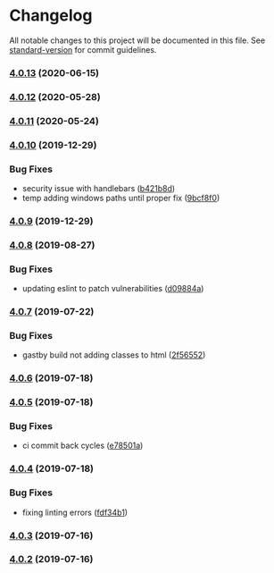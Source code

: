 # Changelog

All notable changes to this project will be documented in this file. See [standard-version](https://github.com/conventional-changelog/standard-version) for commit guidelines.

### [4.0.13](https://github.com/debens/gatsby-plugin-scss-typescript/compare/v4.0.12...v4.0.13) (2020-06-15)

### [4.0.12](https://github.com/debens/gatsby-plugin-scss-typescript/compare/v4.0.11...v4.0.12) (2020-05-28)

### [4.0.11](https://github.com/debens/gatsby-plugin-scss-typescript/compare/v4.0.10...v4.0.11) (2020-05-24)

### [4.0.10](https://github.com/debens/gatsby-plugin-scss-typescript/compare/v4.0.8...v4.0.10) (2019-12-29)


### Bug Fixes

* security issue with handlebars ([b421b8d](https://github.com/debens/gatsby-plugin-scss-typescript/commit/b421b8ddda0f467865d5f7c31b2105a3ad66d44f))
* temp adding windows paths until proper fix ([9bcf8f0](https://github.com/debens/gatsby-plugin-scss-typescript/commit/9bcf8f07c09f9adaf0df21621cc0c75bffb19c41))

### [4.0.9](https://github.com/debens/gatsby-plugin-scss-typescript/compare/v4.0.8...v4.0.9) (2019-12-29)



### [4.0.8](https://github.com/debens/gatsby-plugin-scss-typescript/compare/v4.0.7...v4.0.8) (2019-08-27)


### Bug Fixes

* updating eslint to patch vulnerabilities ([d09884a](https://github.com/debens/gatsby-plugin-scss-typescript/commit/d09884a))



### [4.0.7](https://github.com/debens/gatsby-plugin-scss-typescript/compare/v4.0.6...v4.0.7) (2019-07-22)


### Bug Fixes

* gastby build not adding classes to html ([2f56552](https://github.com/debens/gatsby-plugin-scss-typescript/commit/2f56552))



### [4.0.6](https://github.com/debens/gatsby-plugin-scss-typescript/compare/v4.0.4...v4.0.6) (2019-07-18)

### [4.0.5](https://github.com/debens/gatsby-plugin-scss-typescript/compare/v4.0.4...v4.0.5) (2019-07-18)

### Bug Fixes

-   ci commit back cycles ([e78501a](https://github.com/debens/gatsby-plugin-scss-typescript/commit/e78501a))

### [4.0.4](https://github.com/debens/gatsby-plugin-scss-typescript/compare/v4.0.3...v4.0.4) (2019-07-18)

### Bug Fixes

-   fixing linting errors ([fdf34b1](https://github.com/debens/gatsby-plugin-scss-typescript/commit/fdf34b1))

### [4.0.3](https://github.com/debens/gatsby-plugin-scss-typescript/compare/v4.0.2...v4.0.3) (2019-07-16)

### [4.0.2](https://github.com/debens/gatsby-plugin-scss-typescript/compare/v1.0.2...v4.0.2) (2019-07-16)
